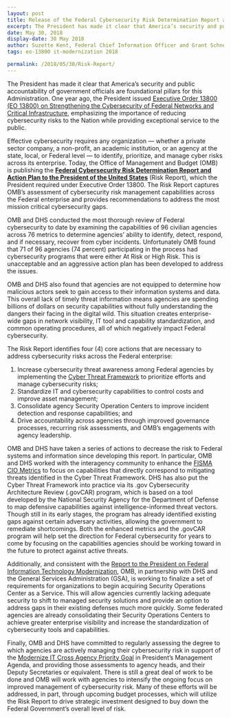 ```yaml
---
layout: post
title: Release of the Federal Cybersecurity Risk Determination Report and Action Plan to the President of the United States
excerpt: The President has made it clear that America’s security and public accountability of government officials are foundational pillars for this Administration. One year ago, the President issued Executive Order 13800 (EO 13800) on Strengthening the Cybersecurity of Federal Networks and Critical Infrastructure.
date: May 30, 2018
display-date: 30 May 2018
author: Suzette Kent, Federal Chief Information Officer and Grant Schneider, Acting Federal Chief Information Security Officer and Senior Director for Cybersecurity Policy
tags: eo-13800 it-modernization 2018

permalink: /2018/05/30/Risk-Report/
---
```

The President has made it clear that America’s security and public accountability of government officials are foundational pillars for this Administration. One year ago, the President issued [Executive Order 13800 (EO 13800) on Strengthening the Cybersecurity of Federal Networks and Critical Infrastructure](https://www.whitehouse.gov/presidential-actions/presidential-executive-order-strengthening-cybersecurity-federal-networks-critical-infrastructure/), emphasizing the importance of reducing cybersecurity risks to the Nation while providing exceptional service to the public.

Effective cybersecurity requires any organization — whether a private sector company, a non-profit, an academic institution, or an agency at the state, local, or Federal level — to identify, prioritize, and manage cyber risks across its enterprise. Today, the Office of Management and Budget (OMB) is publishing the **[Federal Cybersecurity Risk Determination Report and Action Plan to the President of the United States](https://www.whitehouse.gov/wp-content/uploads/2018/05/Cybersecurity-Risk-Determination-Report-FINAL_May-2018-Release.pdf)** (Risk Report), which the President required under Executive Order 13800. The Risk Report captures OMB’s assessment of cybersecurity risk management capabilities across the Federal enterprise and provides recommendations to address the most mission critical cybersecurity gaps.

OMB and DHS conducted the most thorough review of Federal cybersecurity to date by examining the capabilities of 96 civilian agencies across 76 metrics to determine agencies’ ability to identify, detect, respond, and if necessary, recover from cyber incidents. Unfortunately OMB found that 71 of 96 agencies (74 percent) participating in the process had cybersecurity programs that were either At Risk or High Risk. This is unacceptable and an aggressive action plan has been developed to address the issues.

OMB and DHS also found that agencies are not equipped to determine how malicious actors seek to gain access to their information systems and data. This overall lack of timely threat information means agencies are spending billions of dollars on security capabilities without fully understanding the dangers their facing in the digital wild. This situation creates enterprise-wide gaps in network visibility, IT tool and capability standardization, and common operating procedures, all of which negatively impact Federal cybersecurity.

The Risk Report identifies four (4) core actions that are necessary to address cybersecurity risks across the Federal enterprise:

1.	Increase cybersecurity threat awareness among Federal agencies by implementing the [Cyber Threat Framework](https://www.dni.gov/index.php/cyber-threat-framework) to prioritize efforts and manage cybersecurity risks;
2.	Standardize IT and cybersecurity capabilities to control costs and improve asset management;
3.	Consolidate agency Security Operation Centers to improve incident detection and response capabilities; and
4.	Drive accountability across agencies through improved governance processes, recurring risk assessments, and OMB’s engagements with agency leadership.

OMB and DHS have taken a series of actions to decrease the risk to Federal systems and information since developing this report. In particular, OMB and DHS worked with the interagency community to enhance the [FISMA CIO Metrics](https://www.dhs.gov/sites/default/files/publications/FY%202018%20CIO%20FISMA%20Metrics_V2_Final.pdf) to focus on capabilities that directly correspond to mitigating threats identified in the Cyber Threat Framework. DHS has also put the Cyber Threat Framework into practice via its .gov Cybersecurity Architecture Review (.govCAR) program, which is based on a tool developed by the National Security Agency for the Department of Defense to map defensive capabilities against intelligence-informed threat vectors. Though still in its early stages, the program has already identified existing gaps against certain adversary activities, allowing the government to remediate shortcomings. Both the enhanced metrics and the .govCAR program will help set the direction for Federal cybersecurity for years to come by focusing on the capabilities agencies should be working toward in the future to protect against active threats.

Additionally, and consistent with the [Report to the President on Federal Information Technology Modernization](https://itmodernization.cio.gov/assets/report/Report%20to%20the%20President%20on%20IT%20Modernization%20-%20Final.pdf), OMB, in partnership with DHS and the General Services Administration (GSA), is working to finalize a set of requirements for organizations to begin acquiring Security Operations Center as a Service. This will allow agencies currently lacking adequate security to shift to managed security solutions and provide an option to address gaps in their existing defenses much more quickly. Some federated agencies are already consolidating their Security Operations Centers to achieve greater enterprise visibility and increase the standardization of cybersecurity tools and capabilities.

Finally, OMB and DHS have committed to regularly assessing the degree to which agencies are actively managing their cybersecurity risk in support of the [Modernize IT Cross Agency Priority Goal](https://www.performance.gov/CAP/CAP_goal_1.html) in President’s Management Agenda, and providing those assessments to agency heads, and their Deputy Secretaries or equivalent. There is still a great deal of work to be done and OMB will work with agencies to intensify the ongoing focus on improved management of cybersecurity risk. Many of these efforts will be addressed, in part, through upcoming budget processes, which will utilize the Risk Report to drive strategic investment designed to buy down the Federal Government’s overall level of risk.
